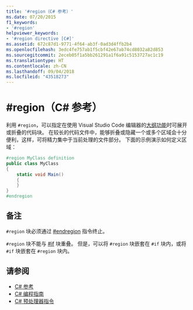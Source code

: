 ```yaml
---
title: '#region（C# 参考）'
ms.date: 07/20/2015
f1_keywords:
- '#region'
helpviewer_keywords:
- '#region directive [C#]'
ms.assetid: 672c87d1-9771-4f64-ab3f-0ad3d4ffb2b4
ms.openlocfilehash: 3edc4fe757ab1f5cbf42e67ab74cd8032a82d853
ms.sourcegitcommit: 2eceb05f1a5bb261291a1f6a91c5153727ac1c19
ms.translationtype: HT
ms.contentlocale: zh-CN
ms.lasthandoff: 09/04/2018
ms.locfileid: "43518273"
---
```

# <a name="region-c-reference"></a>#region（C# 参考）
利用 `#region`，可以指定在使用 Visual Studio Code 编辑器的[大纲功能](/visualstudio/ide/outlining)时可展开或折叠的代码块。 在较长的代码文件中，能够折叠或隐藏一个或多个区域会十分便利，这样，可将精力集中于当前处理的文件部分。 下面的示例演示如何定义区域：  
  
```csharp
#region MyClass definition  
public class MyClass   
{  
    static void Main()   
    {  
    }  
}  
#endregion  
```  
  
## <a name="remarks"></a>备注  
 `#region` 块必须通过 [#endregion](../../../csharp/language-reference/preprocessor-directives/preprocessor-endregion.md) 指令终止。  
  
 `#region` 块不能与 [#if](../../../csharp/language-reference/preprocessor-directives/preprocessor-if.md) 块重叠。 但是，可以将 `#region` 块嵌套在 `#if` 块内，或将 `#if` 块嵌套在 `#region` 块内。  
  
## <a name="see-also"></a>请参阅

- [C# 参考](../../../csharp/language-reference/index.md)  
- [C# 编程指南](../../../csharp/programming-guide/index.md)  
- [C# 预处理器指令](../../../csharp/language-reference/preprocessor-directives/index.md)
